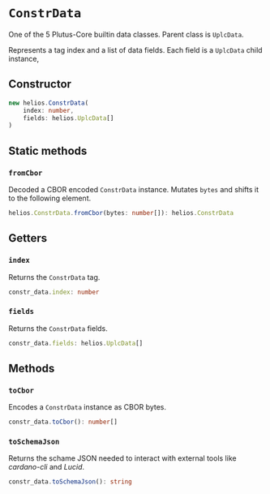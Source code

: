 # `ConstrData`

One of the 5 Plutus-Core builtin data classes. Parent class is `UplcData`.

Represents a tag index and a list of data fields. Each field is a `UplcData` child instance,

## Constructor

```ts
new helios.ConstrData(
    index: number,
    fields: helios.UplcData[]
)
```

## Static methods

### `fromCbor`

Decoded a CBOR encoded `ConstrData` instance. Mutates `bytes` and shifts it to the following element.

```ts
helios.ConstrData.fromCbor(bytes: number[]): helios.ConstrData
```

## Getters

### `index`

Returns the `ConstrData` tag.

```ts
constr_data.index: number
```

### `fields`

Returns the `ConstrData` fields.

```ts
constr_data.fields: helios.UplcData[]
```

## Methods

### `toCbor`

Encodes a `ConstrData` instance as CBOR bytes.

```ts
constr_data.toCbor(): number[]
```

### `toSchemaJson`

Returns the schame JSON needed to interact with external tools like *cardano-cli* and *Lucid*.

```ts
constr_data.toSchemaJson(): string
```